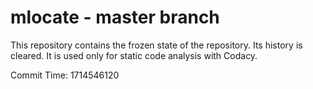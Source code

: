 # mlocate - master branch

This repository contains the frozen state of the repository.
Its history is cleared. It is used only for static code
analysis with Codacy.

Commit Time: 1714546120